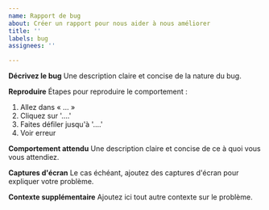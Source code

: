 ```yaml
---
name: Rapport de bug
about: Créer un rapport pour nous aider à nous améliorer
title: ''
labels: bug
assignees: ''

---
```


**Décrivez le bug**
Une description claire et concise de la nature du bug.

**Reproduire**
Étapes pour reproduire le comportement :
1. Allez dans « … »
2. Cliquez sur '....'
3. Faites défiler jusqu'à '....'
4. Voir erreur

**Comportement attendu**
Une description claire et concise de ce à quoi vous vous attendiez.

**Captures d'écran**
Le cas échéant, ajoutez des captures d'écran pour expliquer votre problème.

**Contexte supplémentaire**
Ajoutez ici tout autre contexte sur le problème.
